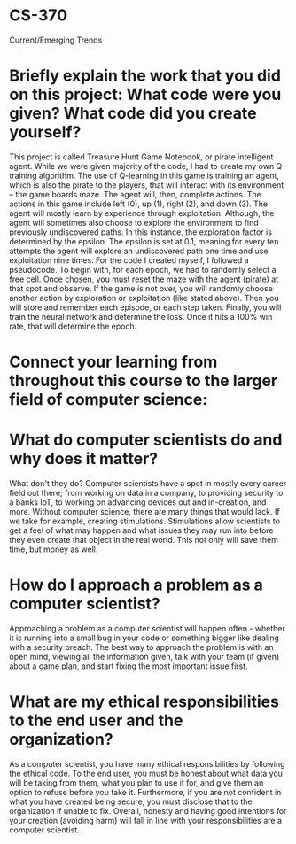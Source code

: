 # CS-370
Current/Emerging Trends

# Briefly explain the work that you did on this project: What code were you given? What code did you create yourself?
This project is called Treasure Hunt Game Notebook, or pirate intelligent agent. While we were given majority of the code, I had to create my own Q-training algorithm. The use of Q-learning in this game is training an agent, which is also the pirate to the players, that will interact with its environment – the game boards maze. The agent will, then, complete actions. The actions in this game include left (0), up (1), right (2), and down (3). The agent will mostly learn by experience through exploitation. Although, the agent will sometimes also choose to explore the environment to find previously undiscovered paths. In this instance, the exploration factor is determined by the epsilon. The epsilon is set at 0.1, meaning for every ten attempts the agent will explore an undiscovered path one time and use exploitation nine times. For the code I created myself, I followed a pseudocode. To begin with, for each epoch, we had to randomly select a free cell. Once chosen, you must reset the maze with the agent (pirate) at that spot and observe. If the game is not over, you will randomly choose another action by exploration or exploitation (like stated above). Then you will store and remember each episode, or each step taken. Finally, you will train the neural network and determine the loss. Once it hits a 100% win rate, that will determine the epoch.

# Connect your learning from throughout this course to the larger field of computer science:
# What do computer scientists do and why does it matter?
What don't they do? Computer scientists have a spot in mostly every career field out there; from working on data in a company, to providing security to a banks IoT, to working on advancing devices out and in-creation, and more. Without computer science, there are many things that would lack. If we take for example, creating stimulations. Stimulations allow scientists to get a feel of what may happen and what issues they may run into before they even create that object in the real world. This not only will save them time, but money as well.

# How do I approach a problem as a computer scientist?
Approaching a problem as a computer scientist will happen often - whether it is running into a small bug in your code or something bigger like dealing with a security breach. The best way to approach the problem is with an open mind, viewing all the information given, talk with your team (if given) about a game plan, and start fixing the most important issue first. 

# What are my ethical responsibilities to the end user and the organization?
As a computer scientist, you have many ethical responsibilities by following the ethical code. To the end user, you must be honest about what data you will be taking from them, what you plan to use it for, and give them an option to refuse before you take it. Furthermore, if you are not confident in what you have created being secure, you must disclose that to the organization if unable to fix. Overall, honesty and having good intentions for your creation (avoiding harm) will fall in line with your responsibilities are a computer scientist.
